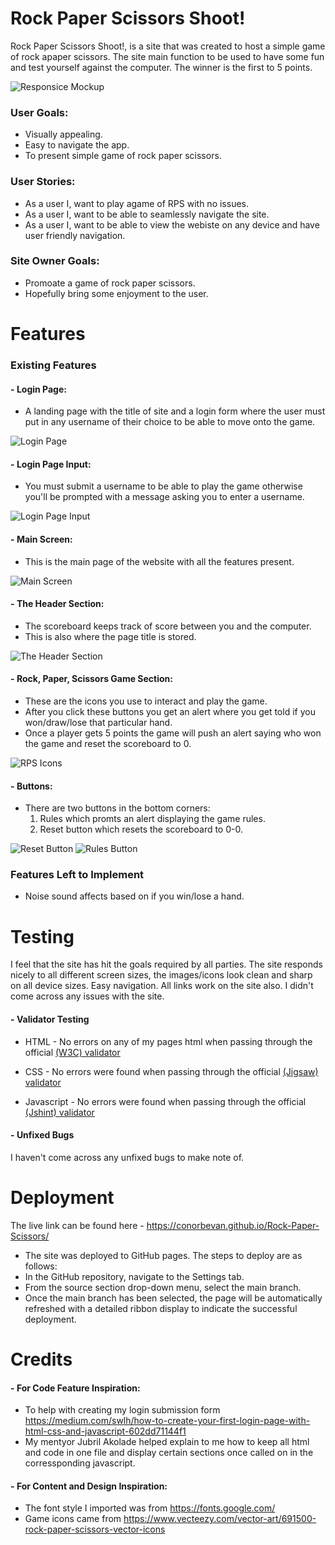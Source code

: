 # Rock Paper Scissors Shoot!

Rock Paper Scissors Shoot!, is a site that was created to host a simple game of rock apaper scissors. The site main function to be used to have some fun and test yourself against the computer. The winner is the first to 5 points.

![Responsice Mockup](docs/Screenshot8.png)

### User Goals:

- Visually appealing.
- Easy to navigate the app.
- To present simple game of rock paper scissors.

### User Stories:

- As a user I, want to play agame of RPS with no issues.
- As a user I, want to be able to seamlessly navigate the site. 
- As a user I, want to be able to view the webiste on any device and have user friendly navigation.

### Site Owner Goals: 

- Promoate a game of rock paper scissors.
- Hopefully bring some enjoyment to the user. 


# Features 

### Existing Features

#### - __Login Page:__

  - A landing page with the title of site and a login form where the user must put in any username of their choice to be able to move onto the game. 

![Login Page](docs/Screenshot1.png)

#### - __Login Page Input:__

  - You must submit a username to be able to play the game otherwise you'll be prompted with a message asking you to enter a username.

![Login Page Input](docs/Screenshot2.png)

#### - __Main Screen:__

  - This is the main page of the website with all the features present.

![Main Screen](docs/Screenshot3.png)

#### - __The Header Section:__ 

  - The scoreboard keeps track of score between you and the computer.
  - This is also where the page title is stored.

![The Header Section](docs/Screenshot4.png)

#### - __Rock, Paper, Scissors Game Section:__

  - These are the icons you use to interact and play the game.
  - After you click these buttons you get an alert where you get told if you won/draw/lose that particular hand.
  - Once a player gets 5 points the game will push an alert saying who won the game and reset the scoreboard to 0.

![RPS Icons](docs/Screenshot5.png)

#### - __Buttons:__

  - There are two buttons in the bottom corners:
    1. Rules which promts an alert displaying the game rules.
    2. Reset button which resets the scoreboard to 0-0.

![Reset Button](docs/Screenshot6.png) ![Rules Button](docs/Screenshot7.png)


### Features Left to Implement

- Noise sound affects based on if you win/lose a hand.


# Testing 

I feel that the site has hit the goals required by all parties. The site responds nicely to all different screen sizes, the images/icons look clean and sharp on all device sizes. Easy navigation. All links work on the site also. I didn't come across any issues with the site.
 
#### - __Validator Testing__

- HTML - No errors on any of my pages html when passing through the official [(W3C) validator](https://validator.w3.org/#validate_by_input)

- CSS - No errors were found when passing through the official [(Jigsaw) validator](https://jigsaw.w3.org/css-validator/#validate_by_input)

- Javascript - No errors were found when passing through the official [(Jshint) validator](https://jshint.com/)

#### - __Unfixed Bugs__

I haven't come across any unfixed bugs to make note of. 

# Deployment 

The live link can be found here - https://conorbevan.github.io/Rock-Paper-Scissors/

- The site was deployed to GitHub pages. The steps to deploy are as follows: 
- In the GitHub repository, navigate to the Settings tab.
- From the source section drop-down menu, select the main branch.
- Once the main branch has been selected, the page will be automatically refreshed with a detailed ribbon display to indicate the successful deployment.  

# Credits 

#### - __For Code Feature Inspiration:__
- To help with creating my login submission form https://medium.com/swlh/how-to-create-your-first-login-page-with-html-css-and-javascript-602dd71144f1
- My mentyor Jubril Akolade helped explain to me how to keep all html and code in one file and display certain sections once called on in the corressponding javascript.

#### - __For Content and Design Inspiration:__
- The font style I imported was from https://fonts.google.com/ 
- Game icons came from https://www.vecteezy.com/vector-art/691500-rock-paper-scissors-vector-icons